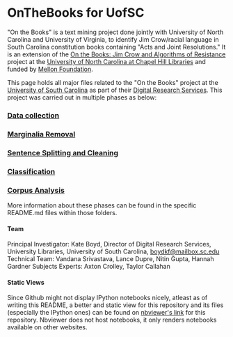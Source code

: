 # OnTheBooks for UofSC
"On the Books" is a text mining project done jointly with University of North Carolina and University of Virginia, to identify Jim Crow/racial language in South Carolina constitution books containing "Acts and Joint Resolutions."  It is an extension of the [On the Books: Jim Crow and Algorithms of Resistance](https://onthebooks.lib.unc.edu/) project at the [University of North Carolina at Chapel Hill Libraries](https://github.com/UNC-Libraries-data/OnTheBooks) and funded by [Mellon Foundation](https://www.mellon.org/).

This page holds all major files related to the "On the Books" project at the [University of South Carolina](https://sc.edu/) as part of their [Digital Research Services](https://sc.edu/about/offices_and_divisions/university_libraries/find_services/digital_research_services/index.php). This project was carried out in multiple phases as below:
### [Data collection](data)
### [Marginalia Removal](marginalia)
### [Sentence Splitting and Cleaning](sentence_splitting)
### [Classification](MachineLearning_OTB_USC)
### [Corpus Analysis](corpus_analysis)

More information about these phases can be found in the specific README.md files within those folders.

#### Team
Principal Investigator: Kate Boyd, Director of Digital Research Services, University Libraries, University of South Carolina, boydkf@mailbox.sc.edu
Technical Team: Vandana Srivastava, Lance Dupre, Nitin Gupta, Hannah Gardner
Subjects Experts: Axton Crolley, Taylor Callahan

#### Static Views
Since Github might not display IPython notebooks nicely, atleast as of writing this README, a better and static view for this repository and its files (especially the IPython ones) can be found on [nbviewer's link](https://nbviewer.org/github/g-nitin/OnTheBooksUofSC/tree/main/) for this repository. Nbviewer does not host notebooks, it only renders notebooks available on other websites.
